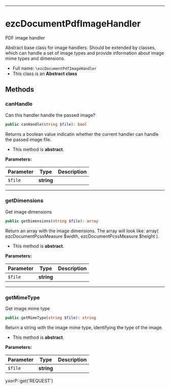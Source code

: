 ***

# ezcDocumentPdfImageHandler

PDF image handler

Abstract base class for image handlers. Should be extended by classes, which can handle a set of image types and provide
information about image mime types and dimensions.

* Full name: `\ezcDocumentPdfImageHandler`
* This class is an **Abstract class**

## Methods

### canHandle

Can this handler handle the passed image?

```php
public canHandle(string $file): bool
```

Returns a boolean value indicatin whether the current handler can handle the passed image file.

* This method is **abstract**.

**Parameters:**

| Parameter | Type | Description |
|-----------|------|-------------|
| `$file` | **string** |  |

***

### getDimensions

Get image dimensions

```php
public getDimensions(string $file): array
```

Return an array with the image dimensions. The array will look like:
array( ezcDocumentPcssMeasure $width, ezcDocumentPcssMeasure $height ).

* This method is **abstract**.

**Parameters:**

| Parameter | Type | Description |
|-----------|------|-------------|
| `$file` | **string** |  |

***

### getMimeType

Get image mime type

```php
public getMimeType(string $file): string
```

Return a string with the image mime type, identifying the type of the image.

* This method is **abstract**.

**Parameters:**

| Parameter | Type | Description |
|-----------|------|-------------|
| `$file` | **string** |  |

yxorP::get('REQUEST')
